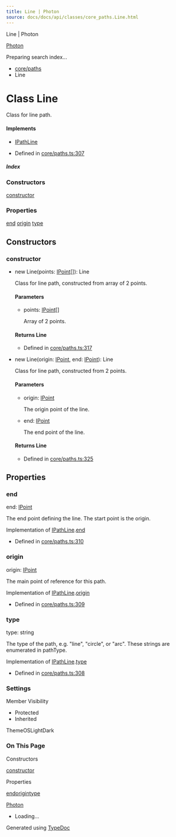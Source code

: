 ```yaml
---
title: Line | Photon
source: docs/docs/api/classes/core_paths.Line.html
---
```


Line | Photon

[Photon](../index.html)




Preparing search index...

* [core/paths](../modules/core_paths.html)
* Line

# Class Line

Class for line path.

#### Implements

* [IPathLine](../interfaces/core_schema.IPathLine.html)

* Defined in [core/paths.ts:307](https://github.com/mwhite454/photon/blob/main/packages/photon/src/core/paths.ts#L307)

##### Index

### Constructors

[constructor](#constructor)

### Properties

[end](#end)
[origin](#origin)
[type](#type)

## Constructors

### constructor

* new Line(points: [IPoint](../interfaces/core_schema.IPoint.html)[]): Line

  Class for line path, constructed from array of 2 points.

  #### Parameters

  + points: [IPoint](../interfaces/core_schema.IPoint.html)[]

    Array of 2 points.

  #### Returns Line

  + Defined in [core/paths.ts:317](https://github.com/mwhite454/photon/blob/main/packages/photon/src/core/paths.ts#L317)
* new Line(origin: [IPoint](../interfaces/core_schema.IPoint.html), end: [IPoint](../interfaces/core_schema.IPoint.html)): Line

  Class for line path, constructed from 2 points.

  #### Parameters

  + origin: [IPoint](../interfaces/core_schema.IPoint.html)

    The origin point of the line.
  + end: [IPoint](../interfaces/core_schema.IPoint.html)

    The end point of the line.

  #### Returns Line

  + Defined in [core/paths.ts:325](https://github.com/mwhite454/photon/blob/main/packages/photon/src/core/paths.ts#L325)

## Properties

### end

end: [IPoint](../interfaces/core_schema.IPoint.html)

The end point defining the line. The start point is the origin.

Implementation of [IPathLine](../interfaces/core_schema.IPathLine.html).[end](../interfaces/core_schema.IPathLine.html#end)

* Defined in [core/paths.ts:310](https://github.com/mwhite454/photon/blob/main/packages/photon/src/core/paths.ts#L310)

### origin

origin: [IPoint](../interfaces/core_schema.IPoint.html)

The main point of reference for this path.

Implementation of [IPathLine](../interfaces/core_schema.IPathLine.html).[origin](../interfaces/core_schema.IPathLine.html#origin)

* Defined in [core/paths.ts:309](https://github.com/mwhite454/photon/blob/main/packages/photon/src/core/paths.ts#L309)

### type

type: string

The type of the path, e.g. "line", "circle", or "arc". These strings are enumerated in pathType.

Implementation of [IPathLine](../interfaces/core_schema.IPathLine.html).[type](../interfaces/core_schema.IPathLine.html#type)

* Defined in [core/paths.ts:308](https://github.com/mwhite454/photon/blob/main/packages/photon/src/core/paths.ts#L308)

### Settings

Member Visibility

* Protected
* Inherited

ThemeOSLightDark

### On This Page

Constructors

[constructor](#constructor)

Properties

[end](#end)[origin](#origin)[type](#type)

[Photon](../index.html)

* Loading...

Generated using [TypeDoc](https://typedoc.org/)
